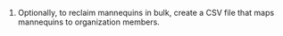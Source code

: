 1. Optionally, to reclaim mannequins in bulk, create a CSV file that maps mannequins to organization members.
